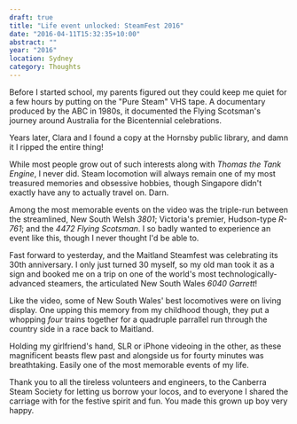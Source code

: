 ```yaml
---
draft: true
title: "Life event unlocked: SteamFest 2016"
date: "2016-04-11T15:32:35+10:00"
abstract: ""
year: "2016"
location: Sydney
category: Thoughts
---
```

Before I started school, my parents figured out they could keep me quiet for a few hours by putting on the "Pure Steam" VHS tape. A documentary produced by the ABC in 1980s, it documented the Flying Scotsman's journey around Australia for the Bicentennial celebrations.

Years later, Clara and I found a copy at the Hornsby public library, and damn it I ripped the entire thing!

While most people grow out of such interests along with *Thomas the Tank Engine*, I never did. Steam locomotion will always remain one of my most treasured memories and obsessive hobbies, though Singapore didn't exactly have any to actually travel on. Darn.

Among the most memorable events on the video was the triple-run between the streamlined, New South Welsh *3801*; Victoria's premier, Hudson-type *R-761*; and the *4472 Flying Scotsman*. I so badly wanted to experience an event like this, though I never thought I'd be able to.

Fast forward to yesterday, and the Maitland Steamfest was celebrating its 30th anniversary. I only just turned 30 myself, so my old man took it as a sign and booked me on a trip on one of the world's most technologically-advanced steamers, the articulated New South Wales *6040 Garrett*!

Like the video, some of New South Wales' best locomotives were on living display. One upping this memory from my childhood though, they put a whopping *four* trains together for a quadruple parrallel run through the country side in a race back to Maitland.

Holding my girlfriend's hand, SLR or iPhone videoing in the other, as these magnificent beasts flew past and alongside us for fourty minutes was breathtaking. Easily one of the most memorable events of my life.

Thank you to all the tireless volunteers and engineers, to the Canberra Steam Society for letting us borrow your locos, and to everyone I shared the carriage with for the festive spirit and fun. You made this grown up boy very happy.

